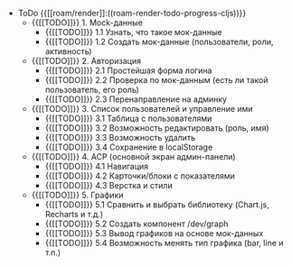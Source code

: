 - ToDo  {{[[roam/render]]:((roam-render-todo-progress-cljs))}}
    - {{[[TODO]]}} 1. Mock-данные
        - {{[[TODO]]}} 1.1 Узнать, что такое мок-данные
        - {{[[TODO]]}} 1.2 Создать мок-данные (пользователи, роли, активность)
    - {{[[TODO]]}} 2. Авторизация
        - {{[[TODO]]}} 2.1 Простейшая форма логина
        - {{[[TODO]]}} 2.2 Проверка по мок-данным (есть ли такой пользователь, его роль)
        - {{[[TODO]]}} 2.3 Перенаправление на админку
    - {{[[TODO]]}} 3. Список пользователей и управление ими
        - {{[[TODO]]}} 3.1 Таблица с пользователями
        - {{[[TODO]]}} 3.2 Возможность редактировать (роль, имя)
        - {{[[TODO]]}} 3.3 Возможность удалить
        - {{[[TODO]]}} 3.4 Сохранение в localStorage
    - {{[[TODO]]}} 4. ACP (основной экран админ-панели)
        - {{[[TODO]]}} 4.1 Навигация
        - {{[[TODO]]}} 4.2 Карточки/блоки с показателями
        - {{[[TODO]]}} 4.3 Верстка и стили
    - {{[[TODO]]}} 5. Графики
        - {{[[TODO]]}} 5.1 Сравнить и выбрать библиотеку (Chart.js, Recharts и т.д.)
        - {{[[TODO]]}} 5.2 Создать компонент /dev/graph
        - {{[[TODO]]}} 5.3 Вывод графиков на основе мок-данных
        - {{[[TODO]]}} 5.4 Возможность менять тип графика (bar, line и т.п.)

